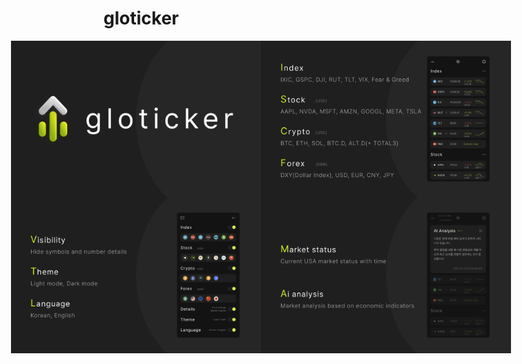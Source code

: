 # gloticker

<div align="center" style="display: grid; grid-template-columns: repeat(2, 400px); gap: 0; justify-content: center;">
  <img src="./assets/intro-0.png" alt="intro-0" width="400">
  <img src="./assets/intro-1.png" alt="intro-1" width="400">
  <img src="./assets/intro-2.png" alt="intro-2" width="400">
  <img src="./assets/intro-3.png" alt="intro-3" width="400">
</div>
